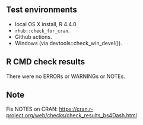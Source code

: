 ## Test environments

* local OS X install, R 4.4.0
* `rhub::check_for_cran`.
* Github actions.
* Windows (via devtools::check_win_devel()).

## R CMD check results

There were no ERRORs or WARNINGs or NOTEs.

## Note

Fix NOTES on CRAN: <https://cran.r-project.org/web/checks/check_results_bs4Dash.html>
